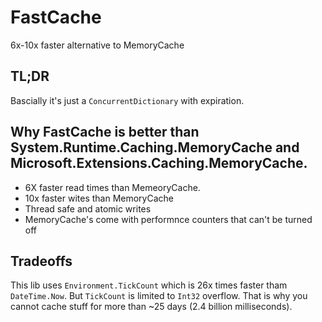# FastCache

6x-10x faster alternative to MemoryCache

## TL;DR

Bascially it's just a `ConcurrentDictionary` with expiration.

## Why FastCache is better than System.Runtime.Caching.MemoryCache and Microsoft.Extensions.Caching.MemoryCache.

* 6X faster read times than MemeoryCache.
* 10x faster wites than MemoryCache
* Thread safe and atomic writes
* MemoryCache's come with performnce counters that can't be turned off

## Tradeoffs

This lib uses `Environment.TickCount` which is 26x times faster tham `DateTime.Now`. But `TickCount` is limited to `Int32` overflow. That is why you cannot cache stuff for more than ~25 days (2.4 billion milliseconds).
